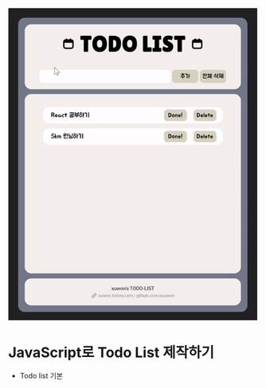 <div style="text-align: left;">
  <img src="gif-img.gif" alt="설명" width="500">
  <h1>JavaScript로 Todo List 제작하기</h1>
  <ul>
    <li>Todo list 기본</li>
  </ul>
</div>
